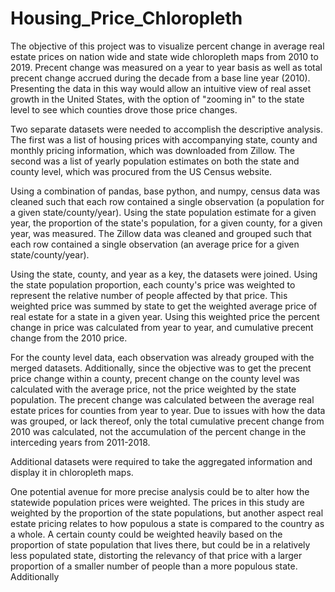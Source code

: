 # Housing_Price_Chloropleth

The objective of this project was to visualize percent change in average real estate prices on nation wide and state wide chloropleth maps from 2010 to 2019. Precent change was measured on a year to year basis as well as total precent change accrued during the decade from a base line year (2010). Presenting the data in this way would allow an intuitive view of real asset growth in the United States, with the option of "zooming in" to the state level to see which counties drove those price changes.

Two separate datasets were needed to accomplish the descriptive analysis. The first was a list of housing prices with accompanying state, county and monthly pricing information, which was downloaded from Zillow. The second was a list of yearly population estimates on both the state and county level, which was procured from the US Census website. 

Using a combination of pandas, base python, and numpy, census data was cleaned such that each row contained a single observation (a population for a given state/county/year). Using the state population estimate for a given year, the proportion of the state's population, for a given county, for a given year, was measured. The Zillow data was cleaned and grouped such that each row contained a single observation (an average price for a given state/county/year). 

Using the state, county, and year as a key, the datasets were joined. Using the state population proportion, each county's price was weighted to represent the relative number of people affected by that price. This weighted price was summed by state to get the weighted average price of real estate for a state in a given year. Using this weighted price the percent change in price was calculated from year to year, and cumulative precent change from the 2010 price.

For the county level data, each observation was already grouped with the merged datasets. Additionally, since the objective was to get the precent price change within a county, precent change on the county level was calculated with the average price, not the price weighted by the state population. The precent change was calculated between the average real estate prices for counties from year to year. Due to issues with how the data was grouped, or lack thereof, only the total cumulative precent change from 2010 was calculated, not the accumulation of the percent change in the interceding years from 2011-2018.

Additional datasets were required to take the aggregated information and display it in chloropleth maps.

One potential avenue for more precise analysis could be to alter how the statewide population prices were weighted. The prices in this study are weighted by the proportion of the state populations, but another aspect real estate pricing relates to how populous a state is compared to the country as a whole. A certain county could be weighted heavily based on the proportion of state population that lives there, but could be in a relatively less populated state, distorting the relevancy of that price with a larger proportion of a smaller number of people than a more populous state. Additionally